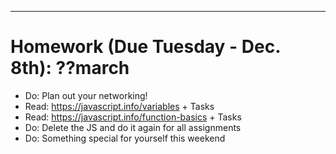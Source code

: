 ***
# Homework (Due Tuesday - Dec. 8th): ??march

- Do: Plan out your networking!
- Read: https://javascript.info/variables + Tasks
- Read: https://javascript.info/function-basics + Tasks
- Do: Delete the JS and do it again for all assignments
- Do: Something special for yourself this weekend